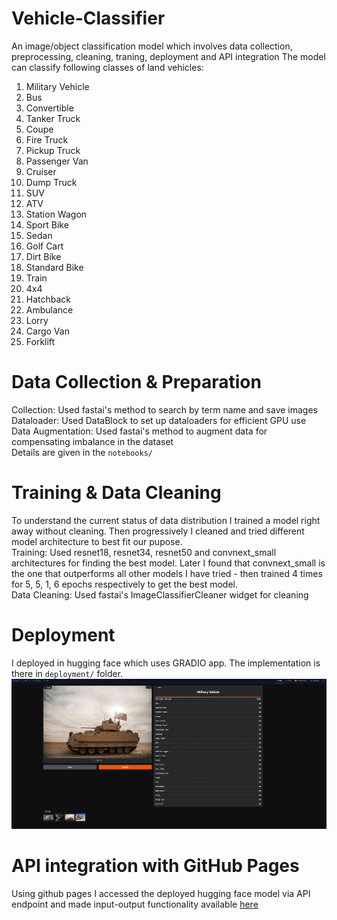 # Vehicle-Classifier
An image/object classification model which involves data collection, preprocessing, cleaning, traning, deployment and API integration
The model can classify following classes of land vehicles:
1. Military Vehicle
2. Bus
3. Convertible
4. Tanker Truck
5. Coupe
6. Fire Truck
7. Pickup Truck
8. Passenger Van
9. Cruiser
10. Dump Truck
11. SUV
12. ATV
13. Station Wagon
14. Sport Bike
15. Sedan
16. Golf Cart
17. Dirt Bike
18. Standard Bike
19. Train
20. 4x4
21. Hatchback
22. Ambulance
23. Lorry
24. Cargo Van
25. Forklift

# Data Collection & Preparation
Collection: Used fastai's method to search by term name and save images <br/>
Dataloader: Used DataBlock to set up dataloaders for efficient GPU use <br/>
Data Augmentation: Used fastai's method to augment data for compensating imbalance in the dataset <br/>
Details are given in the ```notebooks/```

# Training & Data Cleaning
To understand the current status of data distribution I trained a model right away without cleaning. Then progressively I cleaned and tried different model architecture to best fit our pupose. <br/>
Training: Used resnet18, resnet34, resnet50 and convnext_small architectures for finding the best model. Later I found that convnext_small is the one that outperforms all other models I have tried - then trained 4 times for 5, 5, 1, 6 epochs respectively to get the best model. <br/>
Data Cleaning: Used fastai's ImageClassifierCleaner widget for cleaning <br/>
# Deployment
I deployed in hugging face which uses GRADIO app. The implementation is there in ```deployment/``` folder.
![](deployment/hf-demo.png)
# API integration with GitHub Pages
Using github pages I accessed the deployed hugging face model via API endpoint and made input-output functionality available [here](https://sajjadhossain43.github.io/Vehicle-Classifier/)

